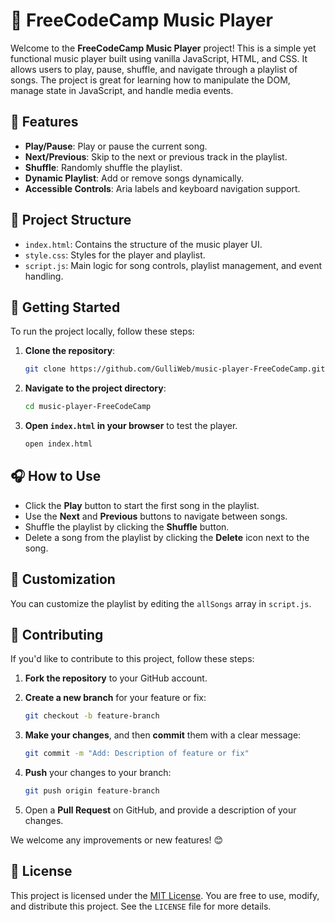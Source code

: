 # 🎵 FreeCodeCamp Music Player

Welcome to the **FreeCodeCamp Music Player** project! This is a simple yet functional music player built using vanilla JavaScript, HTML, and CSS. It allows users to play, pause, shuffle, and navigate through a playlist of songs. The project is great for learning how to manipulate the DOM, manage state in JavaScript, and handle media events.

## 🌟 Features

- **Play/Pause**: Play or pause the current song.
- **Next/Previous**: Skip to the next or previous track in the playlist.
- **Shuffle**: Randomly shuffle the playlist.
- **Dynamic Playlist**: Add or remove songs dynamically.
- **Accessible Controls**: Aria labels and keyboard navigation support.

## 📂 Project Structure

- `index.html`: Contains the structure of the music player UI.
- `style.css`: Styles for the player and playlist.
- `script.js`: Main logic for song controls, playlist management, and event handling.

## 🚀 Getting Started

To run the project locally, follow these steps:

1. **Clone the repository**:

    ```bash
    git clone https://github.com/GulliWeb/music-player-FreeCodeCamp.git
    ```

2. **Navigate to the project directory**:

    ```bash
    cd music-player-FreeCodeCamp
    ```

3. **Open `index.html` in your browser** to test the player.

    ```bash
    open index.html
    ```

## 🎧 How to Use

- Click the **Play** button to start the first song in the playlist.
- Use the **Next** and **Previous** buttons to navigate between songs.
- Shuffle the playlist by clicking the **Shuffle** button.
- Delete a song from the playlist by clicking the **Delete** icon next to the song.

## 🎨 Customization

You can customize the playlist by editing the `allSongs` array in `script.js`. 

## 🤝 Contributing

If you'd like to contribute to this project, follow these steps:

1. **Fork the repository** to your GitHub account.
2. **Create a new branch** for your feature or fix:

    ```bash
    git checkout -b feature-branch
    ```

3. **Make your changes**, and then **commit** them with a clear message:

    ```bash
    git commit -m "Add: Description of feature or fix"
    ```

4. **Push** your changes to your branch:

    ```bash
    git push origin feature-branch
    ```

5. Open a **Pull Request** on GitHub, and provide a description of your changes.

We welcome any improvements or new features! 😊

## 📝 License

This project is licensed under the [MIT License](LICENSE). You are free to use, modify, and distribute this project. See the `LICENSE` file for more details.
